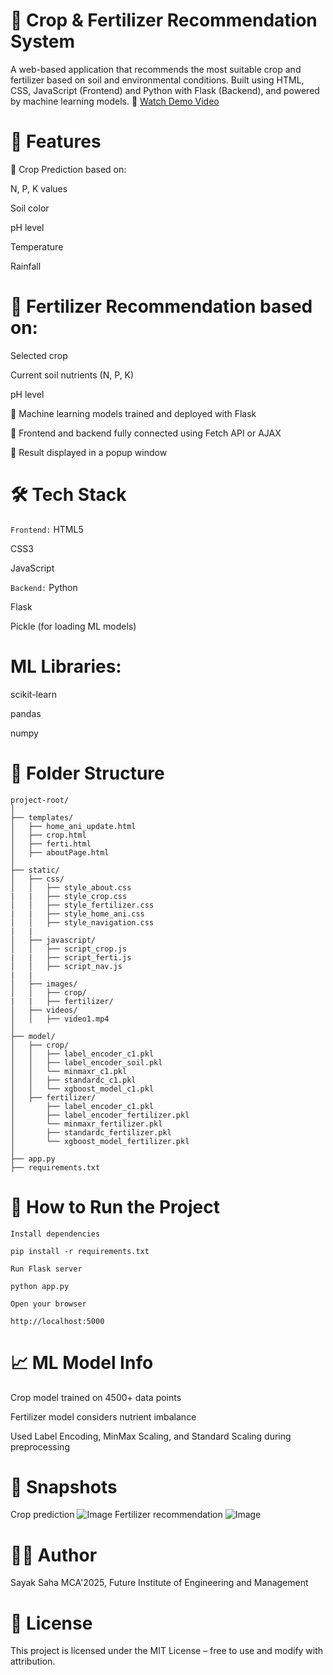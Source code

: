 # 🌾 Crop & Fertilizer Recommendation System
A web-based application that recommends the most suitable crop and fertilizer based on soil and environmental conditions. Built using HTML, CSS, JavaScript (Frontend) and Python with Flask (Backend), and powered by machine learning models.
🎥 [Watch Demo Video](https://youtu.be/0J3xB1wUlqU)
# 🚀 Features
🌱 Crop Prediction based on:


N, P, K values

Soil color

pH level

Temperature

Rainfall


# 🌾 Fertilizer Recommendation based on:

Selected crop

Current soil nutrients (N, P, K)

pH level

🧠 Machine learning models trained and deployed with Flask

🔗 Frontend and backend fully connected using Fetch API or AJAX

💬 Result displayed in a popup window

# 🛠️ Tech Stack
`Frontend:`
HTML5

CSS3

JavaScript

`Backend:`
Python

Flask

Pickle (for loading ML models)

# ML Libraries:
scikit-learn

pandas

numpy

# 📁 Folder Structure
```
project-root/
│
├── templates/
│   ├── home_ani_update.html
│   ├── crop.html
│   ├── ferti.html
│   ├── aboutPage.html
│
├── static/
│   ├── css/
│   │   ├── style_about.css
|   |   ├── style_crop.css
│   │   ├── style_fertilizer.css
|   |   ├── style_home_ani.css
│   │   ├── style_navigation.css
|   |
│   ├── javascript/
│   │   ├── script_crop.js
|   |   ├── script_ferti.js
│   │   ├── script_nav.js
|   |   
│   ├── images/
│   │   ├── crop/
|   |   ├── fertilizer/
│   ├── videos/
│   │   ├── video1.mp4
│
├── model/
│   ├── crop/
│   │   ├── label_encoder_c1.pkl
│   │   ├── label_encoder_soil.pkl
│   │   └── minmaxr_c1.pkl
│   │   ├── standardc_c1.pkl
│   │   └── xgboost_model_c1.pkl
│   ├── fertilizer/
│       ├── label_encoder_c1.pkl
│       ├── label_encoder_fertilizer.pkl
│       └── minmaxr_fertilizer.pkl
│       ├── standardc_fertilizer.pkl
│       └── xgboost_model_fertilizer.pkl
│
├── app.py
├── requirements.txt
```
# 🔧 How to Run the Project
`Install dependencies`
```
pip install -r requirements.txt
```
`Run Flask server`
```
python app.py
```
`Open your browser`
```
http://localhost:5000
```
# 📈 ML Model Info
Crop model trained on 4500+ data points

Fertilizer model considers nutrient imbalance

Used Label Encoding, MinMax Scaling, and Standard Scaling during preprocessing

# 📸 Snapshots
Crop prediction
![Image](https://github.com/user-attachments/assets/dda11caa-5b1f-40b6-b27a-12acb141315d)
Fertilizer recommendation
![Image](https://github.com/user-attachments/assets/53c7a9a7-0cde-4e4a-969c-24198b16b4fb)
# 👨‍💻 Author
Sayak Saha
MCA'2025, Future Institute of Engineering and Management

# 📃 License
This project is licensed under the MIT License – free to use and modify with attribution.

